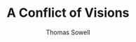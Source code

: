 ---
title: 'A Conflict of Visions'
completed: 2023-12-11
author: 'Thomas Sowell'
isbn: '978-0-465-00205-4'
---